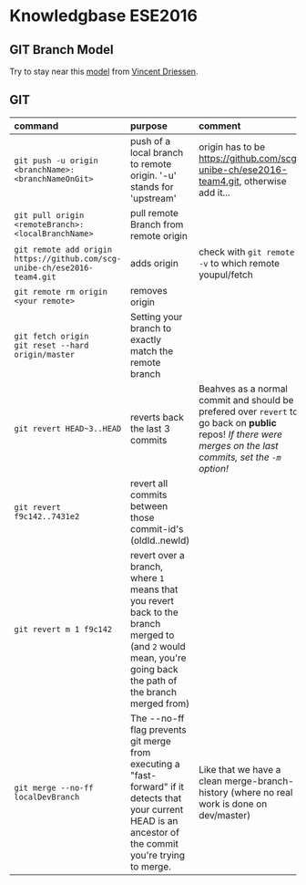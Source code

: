 # Knowledgbase ESE2016

## GIT Branch Model
Try to stay near this [model](http://nvie.com/posts/a-successful-git-branching-model/) from [Vincent Driessen](http://nvie.com/about/).

## GIT
|command|purpose|comment|
|:------|:------|:------|
|```git push -u origin <branchName>:<branchNameOnGit>```|push of a local branch to remote origin. '-u' stands for 'upstream'|origin has to be https://github.com/scg-unibe-ch/ese2016-team4.git, otherwise add it...|
|```git pull origin <remoteBranch>:<localBranchName>```|pull remote Branch from remote origin|
|```git remote add origin https://github.com/scg-unibe-ch/ese2016-team4.git```|adds origin|check with ```git remote -v``` to which remote youpul/fetch|
|```git remote rm origin <your remote>```|removes origin||
|<div>```git fetch origin```</div> <div>```git reset --hard origin/master```</div>|Setting your branch to exactly match the remote branch||
|```git revert HEAD~3..HEAD```| reverts back the last 3 commits| Beahves as a normal commit and should be prefered over ```revert``` to go back on **public** repos! *If there were merges on the last commits, set the ```-m``` option!*|
|```git revert f9c142..7431e2```|revert all commits between those commit-id's (oldId..newId)||
|```git revert m 1 f9c142```|revert over a branch, where ```1``` means that you revert back to the branch merged to (and ```2``` would mean, you're going back the path of the branch merged from)||
|```git merge --no-ff localDevBranch```|The --no-ff flag prevents git merge from executing a "fast-forward" if it detects that your current HEAD is an ancestor of the commit you're trying to merge. |Like that we have a clean merge-branch-history (where no real work is done on dev/master)|

